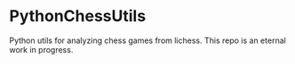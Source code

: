 # PythonChessUtils
Python utils for analyzing chess games from lichess. This repo is an eternal work in progress.
